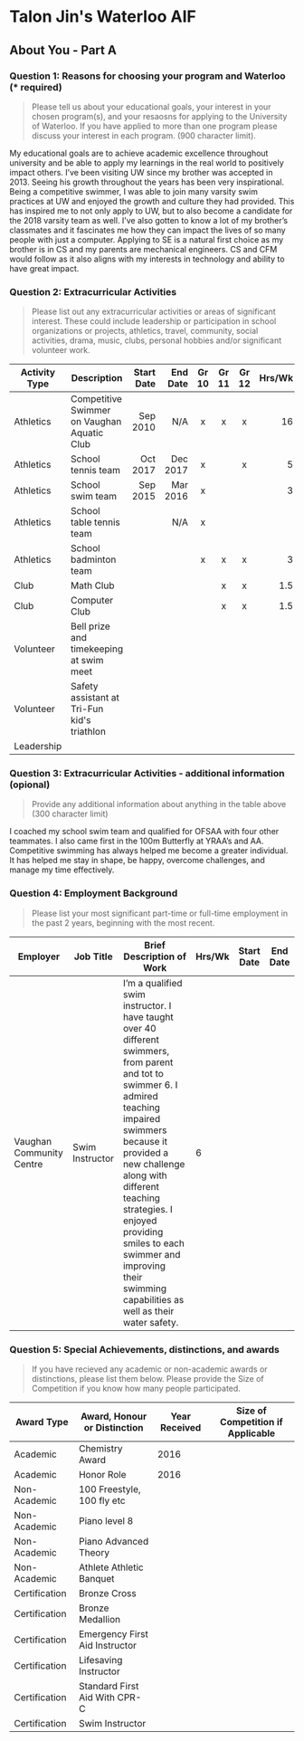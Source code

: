 # Talon Jin's Waterloo AIF

## About You - Part A

### Question 1: Reasons for choosing your program and Waterloo (* required)

>Please tell us about your educational goals, your interest in your chosen program(s), and your resaosns for applying to the University of Waterloo. If you have applied to more than one program please discuss your interest in each program. (900 character limit).

My educational goals are to achieve academic excellence throughout university and be able to apply my learnings in the real world to positively impact others. I’ve been visiting UW since my brother was accepted in 2013. Seeing his growth throughout the years has been very inspirational. Being a competitive swimmer, I was able to join many varsity swim practices at UW and enjoyed the growth and culture they had provided. This has inspired me to not only apply to UW, but to also become a candidate for the 2018 varsity team as well. I’ve also gotten to know a lot of my brother’s classmates and it fascinates me how they can impact the lives of so many people with just a computer. Applying to SE is a natural first choice as my brother is in CS and my parents are mechanical engineers. CS and CFM would follow as it also aligns with my interests in technology and ability to have great impact.

### Question 2: Extracurricular Activities

>Please list out any extracurricular activities or areas of significant interest. These could include leadership or participation in school organizations or projects, athletics, travel, community, social activities, drama, music, clubs, personal hobbies and/or significant volunteer work.


| Activity Type | Description | Start Date | End Date | Gr 10 | Gr 11 | Gr 12 | Hrs/Wk | Wks/Year |
| ------------- | ----------- | ----------:| --------:|:-----:|:-----:|:-----:| ------:| --------:|
| Athletics     | Competitive Swimmer on Vaughan Aquatic Club | Sep 2010 | N/A | x | x | x | 16 | 52 |
| Athletics     | School tennis team | Oct 2017 | Dec 2017 | x | | x | 5 | 4 |
| Athletics     | School swim team | Sep 2015 | Mar 2016 | x |  |  | 3 | 24 |
| Athletics     | School table tennis team | | N/A | x |  |  |  |  |
| Athletics     | School badminton team | | | x | x | x | 3 | |
| Club          | Math Club | | | | x | x | 1.5 | |
| Club          | Computer Club | | | | x | x | 1.5 | |
| Volunteer     | Bell prize and timekeeping at swim meet | | | | | | | |
| Volunteer     | Safety assistant at Tri-Fun kid's triathlon | | | | | | | |
| Leadership    | | | | | | | | |


### Question 3: Extracurricular Activities - additional information (opional)

>Provide any additional information about anything in the table above (300 character limit)

I coached my school swim team and qualified for OFSAA with four other teammates. I also came first in the 100m Butterfly at YRAA’s and AA. Competitive swimming has always helped me become a greater individual. It has helped me stay in shape, be happy, overcome challenges, and manage my time effectively.

### Question 4: Employment Background

>Please list your most significant part-time or full-time employment in the past 2 years, beginning with the most recent.


| Employer | Job Title | Brief Description of Work | Hrs/Wk | Start Date | End Date |
| -------- | --------- | ------------------------- | ------ | ---------- | -------- |
| Vaughan Community Centre | Swim Instructor | I’m a qualified swim instructor. I have taught over 40 different swimmers, from parent and tot to swimmer 6. I admired teaching impaired swimmers because it provided a new challenge along with different teaching strategies. I enjoyed providing smiles to each swimmer and improving their swimming capabilities as well as their water safety. | 6 | | |

### Question 5: Special Achievements, distinctions, and awards

>If you have recieved any academic or non-academic awards or distinctions, please list them below. Please provide the Size of Competition if you know how many people participated.


| Award Type | Award, Honour or Distinction | Year Received | Size of Competition if Applicable |
| ---------- | ---------------------------- | ------------- | --------------------------------- |
| Academic   | Chemistry Award              | 2016          |                                   |
| Academic   | Honor Role              | 2016          |                                   |
| Non-Academic   | 100 Freestyle, 100 fly etc       |       |                                   |
| Non-Academic   | Piano level 8              |          |                                   |
| Non-Academic   | Piano Advanced Theory           |           |                            |
| Non-Academic   | Athlete Athletic Banquet        |           |                            |
| Certification   | Bronze Cross           |           |                            |
| Certification   | Bronze Medallion           |           |                            |
| Certification   | Emergency First Aid Instructor           |           |                            |
| Certification   | Lifesaving Instructor           |           |                            |
| Certification   | Standard First Aid With CPR- C           |           |                            |
| Certification   | Swim Instructor           |           |                            |